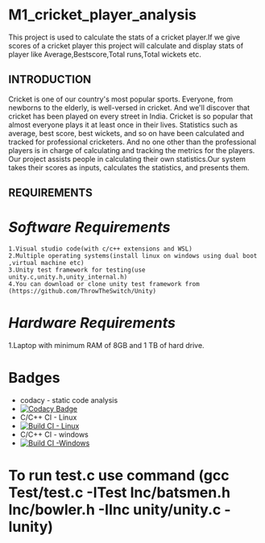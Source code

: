 # M1_cricket_player_analysis
This project is used to calculate the stats of a cricket player.If we give scores of a cricket player this project will calculate and display 
stats of player like Average,Bestscore,Total runs,Total wickets etc.

## INTRODUCTION

Cricket is one of our country's most popular sports. Everyone, from newborns to the elderly, is well-versed in cricket. And we'll discover that cricket has been played on every street in India. Cricket is so popular that almost everyone plays it at least once in their lives.
Statistics such as average, best score, best wickets, and so on have been calculated and tracked for professional cricketers. And no one other than the professional players is in charge of calculating and tracking the metrics for the players. Our project assists people in calculating their own statistics.Our system takes their scores as inputs, calculates the statistics, and presents them.


## REQUIREMENTS

# _Software Requirements_

	1.Visual studio code(with c/c++ extensions and WSL)
	2.Multiple operating systems(install linux on windows using dual boot ,virtual machine etc)
	3.Unity test framework for testing(use unity.c,unity.h,unity_internal.h)
	4.You can download or clone unity test framework from (https://github.com/ThrowTheSwitch/Unity)
  
  # _Hardware Requirements_

1.Laptop with minimum RAM of 8GB and 1 TB of hard drive.
  
  
# Badges
* codacy - static code analysis
* [![Codacy Badge](https://app.codacy.com/project/badge/Grade/9c8c93d17bf74d52ab3e1057b88f04c8)](https://www.codacy.com/gh/sharathminnu/M1_cricket_player_analysis/dashboard?utm_source=github.com&amp;utm_medium=referral&amp;utm_content=sharathminnu/M1_cricket_player_analysis&amp;utm_campaign=Badge_Grade)
* C/C++ CI - Linux
* [![Build CI - Linux](https://github.com/sharathminnu/M1_cricket_player_analysis/actions/workflows/c-cpp.yml/badge.svg)](https://github.com/sharathminnu/M1_cricket_player_analysis/actions/workflows/c-cpp.yml)
* C/C++ CI - windows
* [![Build CI -Windows](https://github.com/sharathminnu/M1_cricket_player_analysis/actions/workflows/windows.yml/badge.svg)](https://github.com/sharathminnu/M1_cricket_player_analysis/actions/workflows/windows.yml)


# To run test.c use command (gcc Test/test.c -ITest Inc/batsmen.h Inc/bowler.h -IInc unity/unity.c -Iunity)
